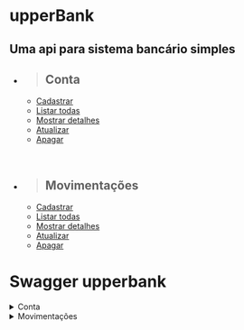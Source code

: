 # upperBank

## Uma api para sistema bancário simples

- > <h2>Conta</h2>
  - [Cadastrar](#cadastrar-uma-conta)
  - [Listar todas](#listar-todas-contas)
  - [Mostrar detalhes](#mostrar-detalhes-de-uma-conta)
  - [Atualizar](#atualização-conta)
  - [Apagar](#apagar-conta)

<br/>

- > <h2>Movimentações</h2>
  - [Cadastrar](#cadastrar-uma-movimentaçao)
  - [Listar todas](#listar-todas-movimentações-de-uma-conta)
  - [Mostrar detalhes](#mostrar-detalhes-de-uma-movimentação)
  - [Atualizar](#atualização-movimentaçao)
  - [Apagar](#apagar-movimentaçao)

<h1>Swagger upperbank</h1>

<details>
<summary>Conta</summary>

<br>

<details>
<summary> <b style="color:green">POST</b> /upperbank/api/conta</summary>

<br/>

# Cadastrar uma conta

<br/>

### Requisição:

```json
{
  "nome": "Luan Reis",
  "agencia": 0001,
  "conta": 00001,
  "senha": 12345678
}
```

<br/>

### Responses:

`status code: 200`

#### Tipo do body: <b>Application/json</b>

```json
{
  "id": 1,
  "nome": "Luan Reis",
  "agencia": 0001,
  "conta": 00001,
  "digito": 0,
  "dataAbertura": "01/03/2023 13:01:25",
  "status": "A",
  "saldo": 0.0,
  "senha": 12345678
}
```

<br/>
<hr>

`status code: 400`

#### Tipo do body: <b>Application/json</b>

```json
{
  "retorno": "{Mensagem de erro da regra de negocio}"
}
```

<br/>
</details>

<details>
<summary> <b style="color:cyan">GET</b> /upperbank/api/conta</summary>

<br/>

# Listar todas contas

<br/>

### Responses:

`status code: 200`

#### Tipo do body: <b>Application/json</b>

```json
[
  {
    "id": 1,
    "nome": "Luan Reis",
    "agencia": 0001,
    "conta": 00001,
    "digito": 0,
    "dataAbertura": "01/03/2023 13:01:25",
    "status": "A",
    "saldo": 0.0,
    "senha": 12345678
  },
  {
    "id": 2,
    "nome": "Joaizinho Pereira",
    "agencia": 0001,
    "conta": 00002,
    "digito": 0,
    "dataAbertura": "25/02/2023 22:21:25",
    "status": "A",
    "saldo": 0.0,
    "senha": 12345678
  },
  {
    "id": 3,
    "nome": "Maria Cesariana",
    "agencia": 2032,
    "conta": 12332,
    "digito": 2,
    "dataAbertura": "04/02/2023 01:10:56",
    "status": "A",
    "saldo": 0.0,
    "senha": 12345678
  }
]
```

<br/>
<hr>

`status code: 204`

#### Tipo do body: <b>Application/json</b>

```json
{
  "retorno": "Não há contas para retornar"
}
```

<br/>
<hr>

`status code: 400`

#### Tipo do body: <b>Application/json</b>

```json
{
  "retorno": "{Mensagem de erro da regra de negocio}"
}
```

</details>

<details>
<summary> <b style="color:cyan">GET</b> /upperbank/api/conta/${ID}</summary>

# Mostrar detalhes de uma conta

<br/>

### Responses:

`status code: 200`

#### Tipo do body: <b>Application/json</b>

```json
{
  "id": 1,
  "nome": "Luan Reis",
  "agencia": 0001,
  "conta": 00001,
  "digito": 0,
  "dataAbertura": "01/03/2023 13:01:25",
  "status": "A",
  "saldo": 0.0,
  "senha": 12345678
}
```

<br/>
<hr>

`status code: 204`

#### Tipo do body: <b>Application/json</b>

```json
{
  "retorno": "Conta inexistente"
}
```

<br/>
<hr>

`status code: 400`

#### Tipo do body: <b>Application/json</b>

```json
{
  "retorno": "{Mensagem de erro da regra de negocio}"
}
```

</details>

<details>
<summary> <b style="color:orange">UPDATE</b> /upperbank/api/conta</summary>

<br/>

# Atualização conta

### Requisição:

```json
{
  "id": 1,
  "nome": "Luan Reis",
  "agencia": 0001,
  "conta": 00001,
  "digito": 0,
  "status": "A",
  "saldo": 0.0,
  "senha": 12345678
}
```

<br/>

<br/>

### Responses:

`status code: 200`

#### Tipo do body: <b>Application/json</b>

```json
{
  "id": 1,
  "nome": "Luan Reis",
  "agencia": 0001,
  "conta": 00001,
  "digito": 0,
  "dataAbertura": "01/03/2023 13:01:25",
  "status": "A",
  "saldo": 0.0,
  "senha": 12345678
}
```

<br/>
<hr>

`status code: 400`

#### Tipo do body: <b>Application/json</b>

```json
{
  "retorno": "{Mensagem de erro da regra de negocio}"
}
```

</details>

<details>
<summary> <b style="color:red">DELETE</b> /upperbank/api/conta/${id}</summary>

<br/>

# Apagar conta

<br/>

### Responses:

`status code: 200`

#### Tipo do body: <b>Application/json</b>

```json
{
  "retorno": "Apagado com sucesso"
}
```

<br/>
<hr>

`status code: 400`

#### Tipo do body: <b>Application/json</b>

```json
{
  "retorno": "{Mensagem de erro da regra de negocio}"
}
```

</details>

<br/><br/>

# Tabela banco de dados

|  campo  |     tipo     | obrigatório | descrição                                                                              |
| :-----: | :----------: | :---------: | -------------------------------------------------------------------------------------- |
|   id    |     int      |     sim     | Id da conta com auto-incremento                                                        |
|  nome   | varchar(100) |     sim     | nome do cliente;                                                                       |
| agencia |     int      |     sim     | numero da agencia                                                                      |
|  conta  |     int      |     sim     | numero da conta                                                                        |
| digito  |     int      |     sim     | número do digito da conta. vai ser gerador de acordo com o primeiro numero da agencia. |
|  data   |     date     |     sim     | data da abertura da conta                                                              |
|  saldo  | number(10,2) |     sim     | saldo da conta                                                                         |
|  senha  |     int      |     sim     | senha da conta                                                                         |
| status  |   char(1)    |     sim     | Status da conta sendo "A" ativo, "E" encerrada, "B" bloqueada                          |

</details>

<details>
<summary>Movimentações</summary>

<br>

<details>
<summary> <b style="color:green">POST</b> /upperbank/api/movimentacao</summary>

<br/>

# Cadastrar uma movimentação

<br/>

### Requisição:

```json
{
  "nome": "Transferencia",
  "tipo": 2,
  "conta": 1,
  "ag_destino": 0001,
  "conta_destino": 00001,
  "digito_c_destino": 0
}
```

<br/>

### Responses:

`status code: 200`

#### Tipo do body: <b>Application/json</b>

```json
{
  "id": 1,
  "nome": "Transferencia",
  "tipo": 2,
  "conta": 1,
  "ag_destino": 0001,
  "conta_destino": 00001,
  "digito_c_destino": 0,
  "data": "06/03/2023 - 14:12:02",
  "status": "C"
}
```

<br/>
<hr>

`status code: 400`

#### Tipo do body: <b>Application/json</b>

```json
{
  "retorno": "{Mensagem de erro da regra de negocio}"
}
```

<br/>
</details>

 <details>
<summary> <b style="color:cyan">GET</b> /upperbank/api/movimentação/${conta}</summary>

<br/>

# Listar todas movimentações de uma conta

<br/>

### Responses:

`status code: 200`

#### Tipo do body: <b>Application/json</b>

```json
[
  {
    "id": 1,
    "nome": "Transferencia",
    "tipo": 2,
    "conta": 1,
    "ag_destino": 0001,
    "conta_destino": 00001,
    "digito_c_destino": 0,
    "data": "06/03/2023 - 14:12:02",
    "status": "C"
  },
  {
    "id": 1,
    "nome": "Transferencia",
    "tipo": 2,
    "conta": 1,
    "ag_destino": 0001,
    "conta_destino": 00001,
    "digito_c_destino": 0,
    "data": "06/03/2023 - 14:12:02",
    "status": "C"
  }
]
```

<br/>
<hr>

`status code: 204`

#### Tipo do body: <b>Application/json</b>

```json
{
  "retorno": "Não há movimentações para retornar"
}
```

<br/>

`status code: 400`

#### Tipo do body: <b>Application/json</b>

```json
{
  "retorno": "{Mensagem de erro da regra de negocio}"
}
```

</details>

<details>
<summary> <b style="color:cyan">GET</b> /upperbank/api/movimentação/${ID}</summary>

<br/>

# Mostrar detalhes de uma movimentação

<br/>

### Responses:

`status code: 200`

#### Tipo do body: <b>Application/json</b>

```json
{
  "id": 1,
  "nome": "Transferencia",
  "tipo": 2,
  "conta": 1,
  "ag_destino": 0001,
  "conta_destino": 00001,
  "digito_c_destino": 0,
  "data": "06/03/2023 - 14:12:02",
  "status": "C"
}
```

<br/>
<hr>

`status code: 204`

#### Tipo do body: <b>Application/json</b>

```json
{
  "retorno": "Movimentação inexistente"
}
```

<br/>
<hr>

`status code: 400`

#### Tipo do body: <b>Application/json</b>

```json
{
  "retorno": "{Mensagem de erro da regra de negocio}"
}
```

</details>

<details>
<summary> <b style="color:orange">UPDATE</b> /upperbank/api/movimentacao</summary>

<br/>

# Atualização movimentaçao

### Requisição:

```json
{
  "id": 1,
  "nome": "Transferencia",
  "tipo": 2,
  "conta": 1,
  "ag_destino": 0001,
  "conta_destino": 00001,
  "digito_c_destino": 0,
  "data": "06/03/2023 - 14:12:02",
  "status": "C"
}
```

<br/>

<br/>

### Responses:

`status code: 200`

#### Tipo do body: <b>Application/json</b>

```json
{
  "id": 1,
  "nome": "Transferencia",
  "tipo": 2,
  "conta": 1,
  "ag_destino": 0001,
  "conta_destino": 00001,
  "digito_c_destino": 0,
  "data": "06/03/2023 - 14:12:02",
  "status": "C"
}
```

<br/>
<hr>

`status code: 400`

#### Tipo do body: <b>Application/json</b>

```json
{
  "retorno": "{Mensagem de erro da regra de negocio}"
}
```

</details>

<details>
<summary> <b style="color:red">DELETE</b> /upperbank/api/movimentacao/${id}</summary>

<br/>

# Apagar movimentação

<br/>

### Responses:

`status code: 200`

#### Tipo do body: <b>Application/json</b>

```json
{
  "retorno": "Apagado com sucesso"
}
```

<br/>
<hr>

`status code: 400`

#### Tipo do body: <b>Application/json</b>

```json
{
  "retorno": "{Mensagem de erro da regra de negocio}"
}
```

</details>

<br/><br/>

# Tabela banco de dados

|      campo       |     tipo     | obrigatório | descrição                                                  |
| :--------------: | :----------: | :---------: | ---------------------------------------------------------- |
|        id        |     int      |     sim     | Id da movimentação com auto-incremento                     |
|       nome       | varchar(100) |     sim     | nome da movimentação                                       |
|       tipo       |     int      |     sim     | 1 - Pagamentos, 2 - Transferencias                         |
|      conta       |     int      |     sim     | Tabela de contas vinculada nessas movimentações            |
|    ag_destino    |     int      |     sim     | numero da agencia destino para o pagamento                 |
|  conta_destino   |     int      |     sim     | numero da conta destino para o pagamento                   |
| digito_c_destino |     int      |     sim     | numero da conta destino para o pagamento                   |
|       data       |     date     |     sim     | data da abertura da movimentação                           |
|      status      |   char(1)    |     sim     | Status da movimentação sendo "C" concluida, "A" : Abortada |

</details>

